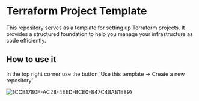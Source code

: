 # Terraform Project Template

This repository serves as a template for setting up Terraform projects. It provides a structured foundation to help you manage your infrastructure as code efficiently.


## How to use it

In the top right corner use the button 'Use this template -> Create a new repository'

![{CCB1780F-AC28-4EED-BCE0-847C48AB1E89}](https://github.com/user-attachments/assets/b48ad19d-4aff-446c-b135-57ebe1a289c0)


